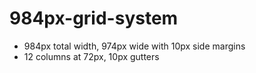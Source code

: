 984px-grid-system
=================

* 984px total width, 974px wide with 10px side margins
* 12 columns at 72px, 10px gutters

